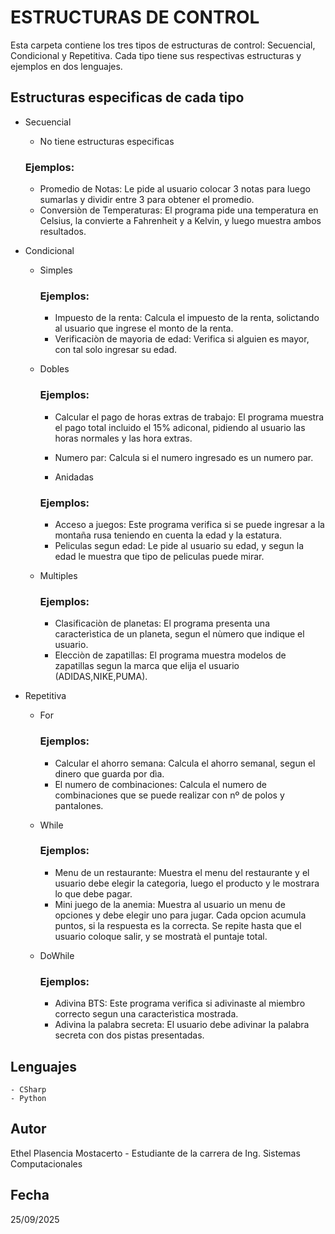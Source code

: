# ESTRUCTURAS DE CONTROL
Esta carpeta contiene los tres tipos de estructuras de control: Secuencial, Condicional y Repetitiva.
Cada tipo tiene sus respectivas estructuras y ejemplos en dos lenguajes.

## Estructuras especificas de cada tipo
* Secuencial
  - No tiene estructuras especificas
  ### Ejemplos:
    - Promedio de Notas: Le pide al usuario colocar 3 notas para luego sumarlas y dividir entre 3 para obtener el promedio.
    - Conversiòn de Temperaturas: El programa pide una temperatura en Celsius, la convierte a Fahrenheit y a Kelvin, y luego muestra ambos resultados.

* Condicional
  - Simples
    ### Ejemplos:
    - Impuesto de la renta: Calcula el impuesto de la renta, solictando al usuario que ingrese el monto de la renta.
    - Verificaciòn de mayoria de edad: Verifica si alguien es mayor, con tal solo ingresar su edad.

  - Dobles
    ### Ejemplos:
    - Calcular el pago de horas extras de trabajo: El programa muestra el pago total incluido el 15% adiconal, pidiendo al usuario las horas normales y las hora extras.
    - Numero par: Calcula si el numero ingresado es un numero par.

    - Anidadas
    ### Ejemplos:
    - Acceso a juegos: Este programa verifica si se puede ingresar a la montaña rusa teniendo en cuenta la edad y la estatura.
    - Peliculas segun edad: Le pide al usuario su edad, y segun la edad le muestra que tipo de peliculas puede mirar.

  - Multiples 
    ### Ejemplos:
    - Clasificaciòn de planetas: El programa presenta una caracterìstica de un planeta, segun el nùmero que indique el usuario.
    - Elecciòn de zapatillas: El programa muestra modelos de zapatillas segun la marca que elija el usuario (ADIDAS,NIKE,PUMA).
    
* Repetitiva
  - For
    ### Ejemplos:
    - Calcular el ahorro semana: Calcula el ahorro semanal, segun el dinero que guarda por dìa.
    - El numero de combinaciones: Calcula el numero de combinaciones que se puede realizar con nº de polos y pantalones.

  - While
    ### Ejemplos:
    - Menu de un restaurante: Muestra el menu del restaurante y el usuario debe elegir la categoria, luego el producto y le mostrara lo que debe pagar.
    - Mini juego de la anemia: Muestra al usuario un menu de opciones  y debe elegir uno para jugar. Cada opcion acumula puntos, si la respuesta es la correcta. Se repite hasta que el usuario coloque salir, y se mostratà el puntaje total.

  - DoWhile
    ### Ejemplos:
    - Adivina BTS: Este programa verifica si adivinaste al miembro correcto segun una caracterìstica mostrada.
    - Adivina la palabra secreta: El usuario debe adivinar la palabra secreta con dos pistas presentadas.
## Lenguajes
    - CSharp
    - Python
## Autor 
 Ethel Plasencia Mostacerto - Estudiante de la carrera de Ing. Sistemas Computacionales

## Fecha 
  25/09/2025